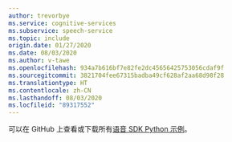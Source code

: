 ```yaml
---
author: trevorbye
ms.service: cognitive-services
ms.subservice: speech-service
ms.topic: include
origin.date: 01/27/2020
ms.date: 08/03/2020
ms.author: v-tawe
ms.openlocfilehash: 934a7b616bf7e82fe2dc45656425753056cdaf9f
ms.sourcegitcommit: 3821704fee67315badba49cf628af2aa68d98f28
ms.translationtype: HT
ms.contentlocale: zh-CN
ms.lasthandoff: 08/03/2020
ms.locfileid: "89317552"
---
```

可以在 GitHub 上查看或下载所有<a href="https://aka.ms/speech/github-python">语音 SDK Python 示例</a>。 
